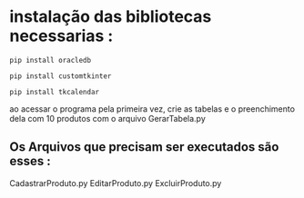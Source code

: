 # instalação das bibliotecas necessarias :

```
pip install oracledb
```
```
pip install customtkinter
```
```
pip install tkcalendar
```

ao acessar o programa pela primeira vez, crie as tabelas e o preenchimento dela com 10 produtos  com o arquivo GerarTabela.py

## Os Arquivos que precisam ser executados são esses :

CadastrarProduto.py
EditarProduto.py
ExcluirProduto.py
